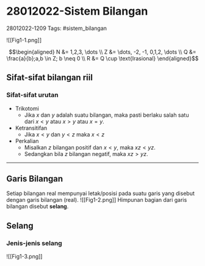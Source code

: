 # 28012022-Sistem Bilangan
28012022-1209
Tags: #sistem_bilangan

![[Fig1-1.png]]


$$\begin{aligned}
N &= 1,2,3, \dots \\
Z &= \dots, -2, -1, 0,1,2, \dots \\
Q &= \frac{a}{b};a,b \in Z; b \neq 0 \\
R &= Q \cup \text{Irasional}
\end{aligned}$$

## Sifat-sifat bilangan riil
### Sifat-sifat urutan
- Trikotomi
	- Jika $x$ dan $y$ adalah suatu bilangan, maka pasti berlaku salah satu dari $x < y$ atau $x > y$ atau $x = y$.
- Ketransitifan
	- Jika $x < y$ dan $y < z$ maka $x < z$
- Perkalian
	- Misalkan $z$ bilangan positif dan $x < y$, maka $xz < yz$.
	- Sedangkan bila $z$ bilangan negatif, maka $xz > yz$.
---
## Garis Bilangan
Setiap bilangan real mempunyai letak/posisi pada suatu garis yang disebut dengan garis bilangan (real).
![[Fig1-2.png]]
Himpunan bagian dari garis bilangan disebut **selang**.

## Selang
### Jenis-jenis selang
![[Fig1-3.png]]
